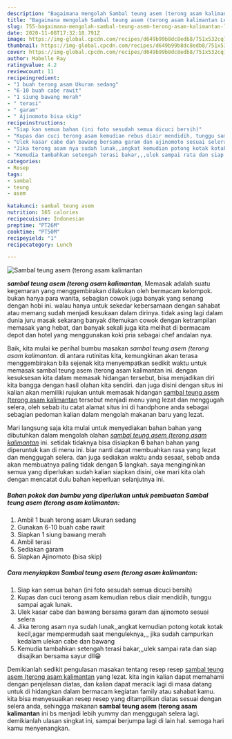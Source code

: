 ```yaml
---
description: "Bagaimana mengolah Sambal teung asem (terong asam kalimantan Lezat"
title: "Bagaimana mengolah Sambal teung asem (terong asam kalimantan Lezat"
slug: 755-bagaimana-mengolah-sambal-teung-asem-terong-asam-kalimantan-lezat
date: 2020-11-08T17:32:18.791Z
image: https://img-global.cpcdn.com/recipes/d649b99b8dc8edb8/751x532cq70/sambal-teung-asem-terong-asam-kalimantan-foto-resep-utama.jpg
thumbnail: https://img-global.cpcdn.com/recipes/d649b99b8dc8edb8/751x532cq70/sambal-teung-asem-terong-asam-kalimantan-foto-resep-utama.jpg
cover: https://img-global.cpcdn.com/recipes/d649b99b8dc8edb8/751x532cq70/sambal-teung-asem-terong-asam-kalimantan-foto-resep-utama.jpg
author: Mabelle Ray
ratingvalue: 4.2
reviewcount: 11
recipeingredient:
- "1 buah terong asam Ukuran sedang"
- "6-10 buah cabe rawit"
- "1 siung bawang merah"
- " terasi"
- " garam"
- " Ajinomoto bisa skip"
recipeinstructions:
- "Siap kan semua bahan (ini foto sesudah semua dicuci bersih)"
- "Kupas dan cuci terong asam kemudian rebus diair mendidih, tunggu sampai agak lunak."
- "Ulek kasar cabe dan bawang bersama garam dan ajinomoto sesuai selera"
- "Jika terong asam nya sudah lunak,,angkat kemudian potong kotak kotak kecil,agar mempermudah saat menguleknya,,, jika sudah campurkan kedalam ulekan cabe dan bawang"
- "Kemudia tambahkan setengah terasi bakar,,,ulek sampai rata dan siap disajikan bersama sayur dll😁"
categories:
- Resep
tags:
- sambal
- teung
- asem

katakunci: sambal teung asem 
nutrition: 165 calories
recipecuisine: Indonesian
preptime: "PT26M"
cooktime: "PT50M"
recipeyield: "1"
recipecategory: Lunch

---
```



![Sambal teung asem (terong asam kalimantan](https://img-global.cpcdn.com/recipes/d649b99b8dc8edb8/751x532cq70/sambal-teung-asem-terong-asam-kalimantan-foto-resep-utama.jpg)

<b><i>sambal teung asem (terong asam kalimantan</i></b>, Memasak adalah suatu kegemaran yang menggembirakan dilakukan oleh bermacam kelompok. bukan hanya para wanita, sebagian cowok juga banyak yang senang dengan hobi ini. walau hanya untuk sekedar kebersamaan dengan sahabat atau memang sudah menjadi kesukaan dalam dirinya. tidak asing lagi dalam dunia juru masak sekarang banyak ditemukan cowok dengan ketrampilan memasak yang hebat, dan banyak sekali juga kita melihat di bermacam depot dan hotel yang menggunakan koki pria sebagai chef andalan nya.

Baik, kita mulai ke perihal bumbu masakan <i>sambal teung asem (terong asam kalimantan</i>. di antara rutinitas kita, kemungkinan akan terasa menggembirakan bila sejenak kita menyempatkan sedikit waktu untuk memasak sambal teung asem (terong asam kalimantan ini. dengan kesuksesan kita dalam memasak hidangan tersebut, bisa menjadikan diri kita bangga dengan hasil olahan kita sendiri. dan juga disini dengan situs ini kalian akan memiliki rujukan untuk memasak hidangan <u>sambal teung asem (terong asam kalimantan</u> tersebut menjadi menu yang lezat dan menggugah selera, oleh sebab itu catat alamat situs ini di handphone anda sebagai sebagian pedoman kalian dalam mengolah makanan baru yang lezat.




Mari langsung saja kita mulai untuk menyediakan bahan bahan yang dibutuhkan dalam mengolah olahan <u><i>sambal teung asem (terong asam kalimantan</i></u> ini. setidak tidaknya bisa disiapkan <b>6</b> bahan bahan yang diperuntuk kan di menu ini. biar nanti dapat membuahkan rasa yang lezat dan menggugah selera. dan juga sediakan waktu anda sesaat, sebab anda akan membuatnya paling tidak dengan <b>5</b> langkah. saya menginginkan semua yang diperlukan sudah kalian siapkan disini, oke mari kita olah dengan mencatat dulu bahan keperluan selanjutnya ini.

<!--inarticleads1-->

##### Bahan pokok dan bumbu yang diperlukan untuk pembuatan Sambal teung asem (terong asam kalimantan:

1. Ambil 1 buah terong asam Ukuran sedang
1. Gunakan 6-10 buah cabe rawit
1. Siapkan 1 siung bawang merah
1. Ambil  terasi
1. Sediakan  garam
1. Siapkan  Ajinomoto (bisa skip)




<!--inarticleads2-->

##### Cara menyiapkan Sambal teung asem (terong asam kalimantan:

1. Siap kan semua bahan (ini foto sesudah semua dicuci bersih)
1. Kupas dan cuci terong asam kemudian rebus diair mendidih, tunggu sampai agak lunak.
1. Ulek kasar cabe dan bawang bersama garam dan ajinomoto sesuai selera
1. Jika terong asam nya sudah lunak,,angkat kemudian potong kotak kotak kecil,agar mempermudah saat menguleknya,,, jika sudah campurkan kedalam ulekan cabe dan bawang
1. Kemudia tambahkan setengah terasi bakar,,,ulek sampai rata dan siap disajikan bersama sayur dll😁




Demikianlah sedikit pengulasan masakan tentang resep resep <u>sambal teung asem (terong asam kalimantan</u> yang lezat. kita ingin kalian dapat memahami dengan penjelasan diatas, dan kalian dapat meracik lagi di masa datang untuk di hidangkan dalam bermacam kegiatan family atau sahabat kamu. kita bisa menyesuaikan resep resep yang ditampilkan diatas sesuai dengan selera anda, sehingga makanan <b>sambal teung asem (terong asam kalimantan</b> ini bs menjadi lebih yummy dan menggugah selera lagi. demikianlah ulasan singkat ini, sampai berjumpa lagi di lain hal. semoga hari kamu menyenangkan.
